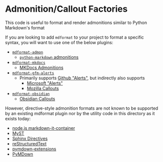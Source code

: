 # Admonition/Callout Factories

This code is useful to format and render admonitions similar to Python Markdown's format

If you are looking to add `mdformat` to your project to format a specific syntax, you will want to use one of the below plugins:

- [`mdformat-admon`](https://github.com/KyleKing/mdformat-admon)
    - [`python-markdown` admonitions](https://python-markdown.github.io/extensions/admonition)
- [`mdformat-mkdocs`](https://github.com/KyleKing/mdformat-mkdocs)
    - [MKDocs Admonitions](https://squidfunk.github.io/mkdocs-material/reference/admonitions)
- [`mdformat-gfm-alerts`](https://github.com/KyleKing/mdformat-gfm-alerts)
    - Primarily supports [Github "Alerts"](https://docs.github.com/en/get-started/writing-on-github/getting-started-with-writing-and-formatting-on-github/basic-writing-and-formatting-syntax#alerts), but indirectly also supports
        - [Microsoft "Alerts"](https://learn.microsoft.com/en-us/contribute/content/markdown-reference#alerts-note-tip-important-caution-warning)
        - [Mozilla Callouts](https://developer.mozilla.org/en-US/docs/MDN/Writing_guidelines/Howto/Markdown_in_MDN#notes_warnings_and_callouts)
- [`mdformat-obsidian`](https://github.com/KyleKing/mdformat-obsidian)
    - [Obsidian Callouts](https://help.obsidian.md/How+to/Use+callouts)

However, directive-style admonition formats are not known to be supported by an existing mdformat plugin nor by the utility code in this directory as it exists today:

- [node.js markdown-it-container](https://github.com/markdown-it/markdown-it-container)
- [MyST](https://myst-parser.readthedocs.io/en/latest/syntax/roles-and-directives.html)
- [Sphinx Directives](https://www.sphinx-doc.org/en/master/usage/restructuredtext/directives.html)
- [reStructuredText](https://docutils.sourceforge.io/docs/ref/rst/directives.html#specific-admonitions)
- [pymdown-extensions](https://facelessuser.github.io/pymdown-extensions/extensions/blocks/plugins/admonition)
- [PyMDown](https://facelessuser.github.io/pymdown-extensions/extensions/blocks/plugins/admonition)
